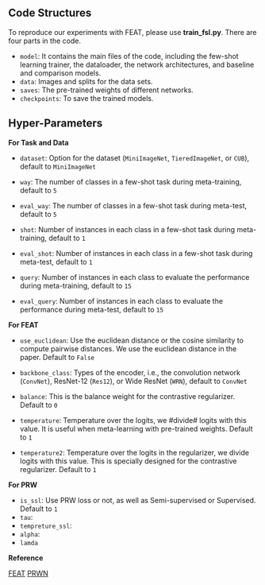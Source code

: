 ## Code Structures
To reproduce our experiments with FEAT, please use **train_fsl.py**. There are four parts in the code.
 - `model`: It contains the main files of the code, including the few-shot learning trainer, the dataloader, the network architectures, and baseline and comparison models.
 - `data`: Images and splits for the data sets.
 - `saves`: The pre-trained weights of different networks.
 - `checkpoints`: To save the trained models.

## Hyper-Parameters

**For Task and Data**
- `dataset`: Option for the dataset (`MiniImageNet`, `TieredImageNet`, or `CUB`), default to `MiniImageNet`

- `way`: The number of classes in a few-shot task during meta-training, default to `5`

- `eval_way`: The number of classes in a few-shot task during meta-test, default to `5`

- `shot`: Number of instances in each class in a few-shot task during meta-training, default to `1`

- `eval_shot`: Number of instances in each class in a few-shot task during meta-test, default to `1`

- `query`: Number of instances in each class to evaluate the performance during meta-training, default to `15`

- `eval_query`: Number of instances in each class to evaluate the performance during meta-test, default to `15`

**For FEAT**
- `use_euclidean`: Use the euclidean distance or the cosine similarity to compute pairwise distances. We use the euclidean distance in the paper. Default to `False`

- `backbone_class`: Types of the encoder, i.e., the convolution network (`ConvNet`), ResNet-12 (`Res12`), or Wide ResNet (`WRN`), default to `ConvNet`

- `balance`: This is the balance weight for the contrastive regularizer. Default to `0`

- `temperature`: Temperature over the logits, we #divide# logits with this value. It is useful when meta-learning with pre-trained weights. Default to `1`

- `temperature2`: Temperature over the logits in the regularizer, we divide logits with this value. This is specially designed for the contrastive regularizer. Default to `1`

**For PRW**

- `is_ssl`: Use PRW loss or not, as well as Semi-supervised or Supervised. Default to `1`
- `tau`: 
- `tempreture_ssl`:
- `alpha`:
- `lamda`

**Reference**

[FEAT]()
[PRWN]()
